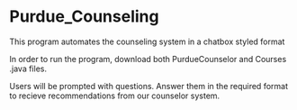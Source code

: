 # Purdue_Counseling
This program automates the counseling system in a chatbox styled format

In order to run the program, download both PurdueCounselor and Courses .java files. 

Users will be prompted with questions. Answer them in the required format to recieve recommendations from our counselor system.
